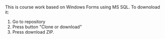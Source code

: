 This is course work based on Windows Forms using MS SQL.
To downoload it:
 1. Go to repository
 2. Press button "Clone or download"
 3. Press download ZIP.
